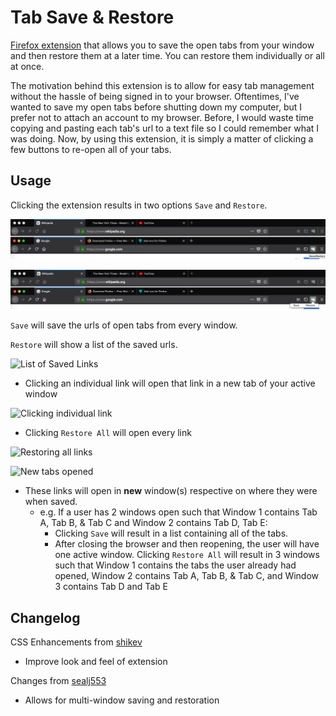 # Tab Save & Restore

[Firefox extension](https://addons.mozilla.org/en-US/firefox/addon/tab-save-restore/) that allows you to save the open tabs from your window and then restore them at a later time. You can restore them individually or all at once.

The motivation behind this extension is to allow for easy tab management without the hassle of being signed in to your browser. Oftentimes, I've wanted to save my open tabs before shutting down my computer, but I prefer not to attach an account to my browser. Before, I would waste time copying and pasting each tab's url to a text file so I could remember what I was doing. Now, by using this extension, it is simply a matter of clicking a few buttons to re-open all of your tabs.

## Usage

Clicking the extension results in two options ```Save``` and ```Restore```.

![Location of Extension](docs/location.png)

![Options within Extension](docs/click.png)

```Save``` will save the urls of open tabs from every window.

```Restore``` will show a list of the saved urls.

![List of Saved Links](docs/restore.png)

- Clicking an individual link will open that link in a new tab of your active window

![Clicking individual link](docs/wikipedia.png)

- Clicking ```Restore All``` will open every link

![Restoring all links](docs/restore_all.png)

![New tabs opened](docs/final.png)

- These links will open in **new** window(s) respective on where they were when saved.
  - e.g. If a user has 2 windows open such that Window 1 contains Tab A, Tab B, & Tab C and Window 2 contains Tab D, Tab E: 
    - Clicking ```Save``` will result in a list containing all of the tabs.
    - After closing the browser and then reopening, the user will have one active window. Clicking ```Restore All``` will result in 3 windows such that Window 1 contains the tabs the user already had opened, Window 2 contains Tab A, Tab B, & Tab C, and Window 3 contains Tab D and Tab E

## Changelog

CSS Enhancements from [shikev](https://github.com/avbhatt/tabs/pull/5)

- Improve look and feel of extension

Changes from [sealj553](https://github.com/avbhatt/tabs/pull/1)

- Allows for multi-window saving and restoration
